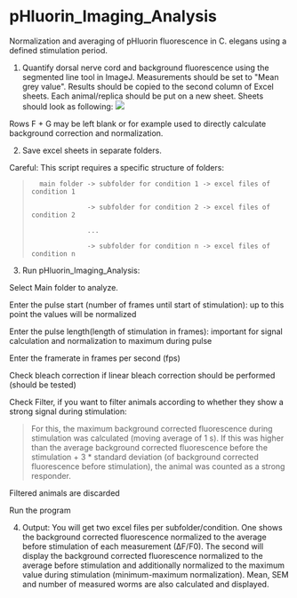 # pHluorin_Imaging_Analysis
Normalization and averaging of pHluorin fluorescence in C. elegans using a defined stimulation period.

1. Quantify dorsal nerve cord and background fluorescence using the segmented line tool in ImageJ. Measurements should be set to "Mean grey value". Results should be copied to the second column of Excel sheets. Each animal/replica should be put on a new sheet. Sheets should look as following:
![](https://i.imgur.com/rPzwv7U.jpeg)

Rows F + G may be left blank or for example used to directly calculate background correction and normalization.

2. Save excel sheets in separate folders.

Careful: This script requires a specific structure of folders:

>	    main folder -> subfolder for condition 1 -> excel files of condition 1
>	
>                   -> subfolder for condition 2 -> excel files of condition 2
>				        	
>                   ...
>					        
>                   -> subfolder for condition n -> excel files of condition n 
>					

3. Run pHluorin_Imaging_Analysis:

Select Main folder to analyze.

Enter the pulse start (number of frames until start of stimulation): up to this point the values will be normalized

Enter the pulse length(length of stimulation in frames): important for signal calculation and normalization to maximum during pulse

Enter the framerate in frames per second (fps)

Check bleach correction if linear bleach correction should be performed (should be tested)

Check Filter, if you want to filter animals according to whether they show a strong signal during stimulation:
>For this, the maximum background corrected fluorescence during stimulation was calculated (moving average of 1 s). If this was higher than the average background corrected fluorescence before the stimulation + 3 * standard deviation (of background corrected fluorescence before stimulation), the animal was counted as a strong responder. 

Filtered animals are discarded

Run the program

4. Output:
You will get two excel files per subfolder/condition. One shows the background corrected fluorescence normalized to the average before stimulation of each measurement (∆F/F0). The second will display the background corrected fluorescence normalized to the average before stimulation and additionally normalized to the maximum value during stimulation (minimum-maximum normalization).
Mean, SEM and number of measured worms are also calculated and displayed.
